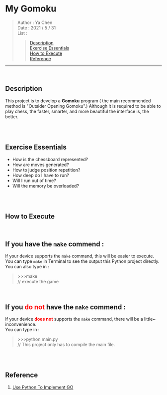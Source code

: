 # My Gomoku

> Author : Ya Chen<br>
> Date : 2021 / 5 / 31<br>
> List :
>
> > <a href = "#description">Description</a><br>
> > <a href = "#exercise">Exercise Essentials</a><br>
> > <a href = "#execute">How to Execute</a><br>
> > <a href = "#reference">Reference</a>

---

<br>
<div id = "description">

## Description

This project is to develop a <b>Gomoku</b> program ( the main recommended method is "Outsider Opening Gomoku".) Although it is required to be able to play chess, the faster, smarter, and more beautiful the interface is, the better.

</div>
<br>
<br>
<div id = "exercise">

## Exercise Essentials

- How is the chessboard represented?
- How are moves generated?
- How to judge position repetition?
- How deep do I have to run?
- Will I run out of time?
- Will the memory be overloaded?

</div>
<br>
<br>
<div id = "execute">

## How to Execute

<br>

## If you have the `make` commend :

If your device supports the `make` command, this will be easier to execute.<br>
You can type `make` in Terminal to see the output this Python project directly.<br>
You can also type in :<br>

> <p>>>>make<br>
> // execute the game</p>

<br>

## If you <font color = "red">do not</font> have the `make` commend :

If your device <b><font color = "red">does not</font></b> supports the `make` command, there will be a little~ inconvenience.<br>
You can type in :<br>

> <p>>>>python main.py <br>
> // This project only has to compile the main file.</p>

</div>
<br>
<br>
<div id = "reference">

## Reference

1. <a href = "https://blog.csdn.net/qq_44731019/article/details/111330958">Use Python To Implement GO</a>

</div>
